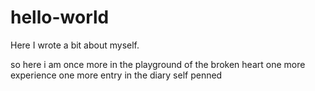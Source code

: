 # hello-world

Here I wrote a bit about myself.

so here i am once more
in the playground of the broken heart
one more experience
one more entry
in the diary self penned
